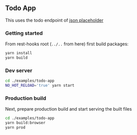 ## Todo App

This uses the todo endpoint of [json placeholder](https://jsonplaceholder.typicode.com/)

### Getting started

From rest-hooks root (`../..` from here) first build packages:

```bash
yarn install
yarn build
```

### Dev server

```bash
cd ./examples/todo-app
NO_HOT_RELOAD='true' yarn start
```

### Production build

Next, prepare production build and start serving the built files

```bash
cd ./examples/todo-app
yarn build:browser
yarn prod
```
